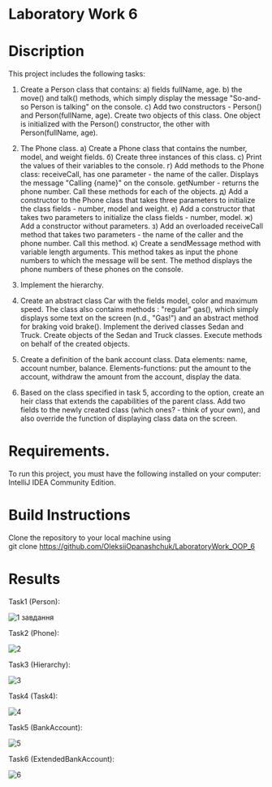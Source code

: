 # Laboratory Work 6

# Discription

This project includes the following tasks:
1.	Create a Person class that contains: 
a) fields fullName, age. 
b) the move() and talk() methods, which simply display the message "So-and-so Person is talking" on the console. 
c) Add two constructors - Person() and Person(fullName, age).
Create two objects of this class. One object is initialized with the Person() constructor, the other with Person(fullName, age).

2.	The Phone class.
а) Create a Phone class that contains the number, model, and weight fields.
б) Create three instances of this class.
c) Print the values of their variables to the console.
г) Add methods to the Phone class: receiveCall, has one parameter - the name of the caller. Displays the message "Calling {name}" on the console. getNumber - returns the phone number. Call these methods for each of the objects.
д) Add a constructor to the Phone class that takes three parameters to initialize the class fields - number, model and weight.
е) Add a constructor that takes two parameters to initialize the class fields - number, model.
ж) Add a constructor without parameters.
з) Add an overloaded receiveCall method that takes two parameters - the name of the caller and the phone number. Call this method.
к) Create a sendMessage method with variable length arguments. This method takes as input the phone numbers to which the message will be sent. The method displays the phone numbers of these phones on the console.
3.	Implement the hierarchy.
4.	Create an abstract class Car with the fields model, color and maximum speed. The class also contains methods : "regular" gas(), which simply displays some text on the screen (n.d., "Gas!") and an abstract method for braking void brake(). Implement the derived classes Sedan and Truck. Create objects of the Sedan and Truck classes. Execute methods on behalf of the created objects.
5.	Create a definition of the bank account class. Data elements: name, account number, balance. Elements-functions: put the amount to the account, withdraw the amount from the account, display the data.
6.	Based on the class specified in task 5, according to the option, create an heir class that extends the capabilities of the parent class. Add two fields to the newly created class (which ones? - think of your own), and also override the function of displaying class data on the screen.

# Requirements.
To run this project, you must have the following installed on your computer: IntelliJ IDEA Community Edition.

# Build Instructions
Clone the repository to your local machine using <br>
git clone https://github.com/OleksiiOpanashchuk/LaboratoryWork_OOP_6

# Results

Task1 (Person): <br>

![1 завдання](https://github.com/OleksiiOpanashchuk/LaboratoryWork_OOP_6/assets/132139593/6c85c424-4a55-41ee-adf9-53ef73101969)

Task2 (Phone): <br>

![2](https://github.com/OleksiiOpanashchuk/LaboratoryWork_OOP_6/assets/132139593/dcb32848-839c-4de4-9764-27aa51546dce)

Task3 (Hierarchy): <br>

![3](https://github.com/OleksiiOpanashchuk/LaboratoryWork_OOP_6/assets/132139593/3a396b28-72f3-47d1-8dc1-c7e1d66b34a6)

Task4 (Task4): <br>

![4](https://github.com/OleksiiOpanashchuk/LaboratoryWork_OOP_6/assets/132139593/4c136bbd-98c4-4542-b393-b546c73f68ab)

Task5 (BankAccount): <br>

![5](https://github.com/OleksiiOpanashchuk/LaboratoryWork_OOP_6/assets/132139593/e4b93c50-9ac5-4644-bc16-7fea459ab550)

Task6 (ExtendedBankAccount): <br>

![6](https://github.com/OleksiiOpanashchuk/LaboratoryWork_OOP_6/assets/132139593/1eab1fb7-b721-441d-809e-ddc271ca3327)

